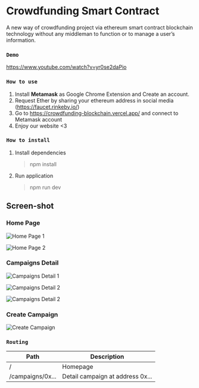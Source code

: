 # Crowdfunding Smart Contract

A new way of crowdfunding project via ethereum smart contract blockchain technology without any middleman to function or to manage a user’s information.

### `Demo`
https://www.youtube.com/watch?v=yr0se2daPio

### `How to use`

1. Install **Metamask** as Google Chrome Extension and Create an account.
2. Request Ether by sharing your ethereum address in social media (https://faucet.rinkeby.io/)
3. Go to https://crowdfunding-blockchain.vercel.app/ and connect to Metamask account
4. Enjoy our website <3

### `How to install`

1. Install dependencies
    > npm install
2. Run application
    > npm run dev

## Screen-shot

### Home Page

![Home Page 1](https://drive.google.com/uc?id=1-8R-U5kPKtGfDOZ1VdjSjOop_c22nvuD)

![Home Page 2](https://drive.google.com/uc?id=1fd1EMXjbteL-ZZDKBgsXik0zl8cQI8VD)

### Campaigns Detail

![Campaigns Detail 1](https://drive.google.com/uc?id=1nfXLRBf6ch3TJyi9ZFLVKvk6RdxNnkAQ)

![Campaigns Detail 2](https://drive.google.com/uc?id=1x-Yo6pnxx6LaIV8c7MFkQ0KwCpT5NwXE)

![Campaigns Detail 2](https://drive.google.com/uc?id=13C0n7P8A8-AjpiCmCNq6EdVCu0ltSwsw)

### Create Campaign

![Create Campaign](https://drive.google.com/uc?id=1UwzYWxjZG1b-9XKMf35Nbj5cYz35bvlO)

### `Routing`

| Path             | Description                      |
| ---------------- | -------------------------------- |
| /                | Homepage                         |
| /campaigns/0x... | Detail campaign at address 0x... |
